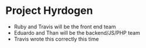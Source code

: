 # Project Hyrdogen 

* Ruby and Travis will be the front end team
* Eduardo and Than will be the backend/JS/PHP team
* Travis wrote this correctly this time 


